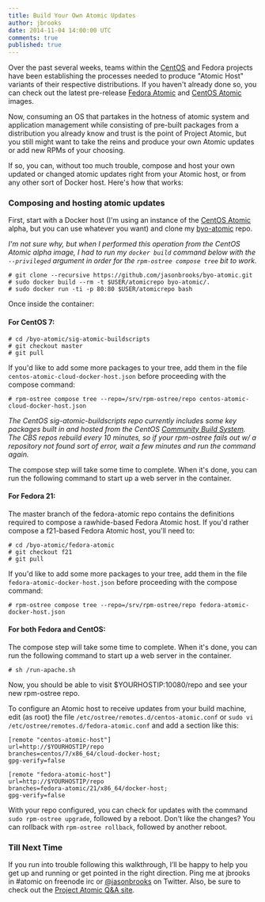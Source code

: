 ```yaml
---
title: Build Your Own Atomic Updates
author: jbrooks
date: 2014-11-04 14:00:00 UTC
comments: true
published: true
---
```


Over the past several weeks, teams within the [CentOS](http://wiki.centos.org/SpecialInterestGroup/Atomic) and Fedora projects have been establishing the processes needed to produce "Atomic Host" variants of their respective distributions. If you haven't already done so, you can check out the latest pre-release [Fedora Atomic](http://fedoraproject.org/get-prerelease#cloud) and [CentOS Atomic](http://cloud.centos.org/centos/7/devel/) images.

Now, consuming an OS that partakes in the hotness of atomic system and application management while consisting of pre-built packages from a distribution you already know and trust is the point of Project Atomic, but you still might want to take the reins and produce your own Atomic updates or add new RPMs of your choosing.

If so, you can, without too much trouble, compose and host your own updated or changed atomic updates right from your Atomic host, or from any other sort of Docker host. Here's how that works:

### Composing and hosting atomic updates 

First, start with a Docker host (I'm using an instance of the [CentOS Atomic](http://lists.centos.org/pipermail/centos-devel/2014-August/011784.html) alpha, but you can use whatever you want) and clone my [byo-atomic](https://github.com/jasonbrooks/byo-atomic) repo.

_I'm not sure why, but when I performed this operation from the CentOS Atomic alpha image, I had to run my `docker build` command below with the `--privileged` argument in order for the `rpm-ostree compose tree` bit to work._

````
# git clone --recursive https://github.com/jasonbrooks/byo-atomic.git
# sudo docker build --rm -t $USER/atomicrepo byo-atomic/.
# sudo docker run -ti -p 80:80 $USER/atomicrepo bash
````

Once inside the container:

#### For CentOS 7:

````
# cd /byo-atomic/sig-atomic-buildscripts
# git checkout master
# git pull
````

If you'd like to add some more packages to your tree, add them in the file `centos-atomic-cloud-docker-host.json` before proceeding with the compose command:

````
# rpm-ostree compose tree --repo=/srv/rpm-ostree/repo centos-atomic-cloud-docker-host.json
````

_The CentOS sig-atomic-buildscripts repo currently includes some key packages built in and hosted from the CentOS [Community Build System](http://cbs.centos.org/koji/). The CBS repos rebuild every 10 minutes, so if your rpm-ostree fails out w/ a repository not found sort of error, wait a few minutes and run the command again._

The compose step will take some time to complete. When it's done, you can run the following command to start up a web server in the container. 

#### For Fedora 21:

The master branch of the fedora-atomic repo contains the definitions required to compose a rawhide-based Fedora Atomic host. If you'd rather compose a f21-based Fedora Atomic host, you'll need to:

````
# cd /byo-atomic/fedora-atomic
# git checkout f21
# git pull
````

If you'd like to add some more packages to your tree, add them in the file `fedora-atomic-docker-host.json` before proceeding with the compose command:

````
# rpm-ostree compose tree --repo=/srv/rpm-ostree/repo fedora-atomic-docker-host.json
````

#### For both Fedora and CentOS:
 
The compose step will take some time to complete. When it's done, you can run the following command to start up a web server in the container. 

````
# sh /run-apache.sh
````

Now, you should be able to visit $YOURHOSTIP:10080/repo and see your new rpm-ostree repo. 

To configure an Atomic host to receive updates from your build machine, edit (as root) the file `/etc/ostree/remotes.d/centos-atomic.conf` or `sudo vi /etc/ostree/remotes.d/fedora-atomic.conf` and add a section like this:

````
[remote "centos-atomic-host"]
url=http://$YOURHOSTIP/repo
branches=centos/7/x86_64/cloud-docker-host;
gpg-verify=false
````

````
[remote "fedora-atomic-host"]
url=http://$YOURHOSTIP/repo
branches=fedora-atomic/21/x86_64/docker-host;
gpg-verify=false
````

With your repo configured, you can check for updates with the command `sudo rpm-ostree upgrade`, followed by a reboot. Don't like the changes? You can rollback with `rpm-ostree rollback`, followed by another reboot.

### Till Next Time

If you run into trouble following this walkthrough, I’ll be happy to help you get up and running or get pointed in the right direction. Ping me at jbrooks in #atomic on freenode irc or [@jasonbrooks](https://twitter.com/jasonbrooks) on Twitter. Also, be sure to check out the [Project Atomic Q&A site](http://ask.projectatomic.io/en/questions/).
